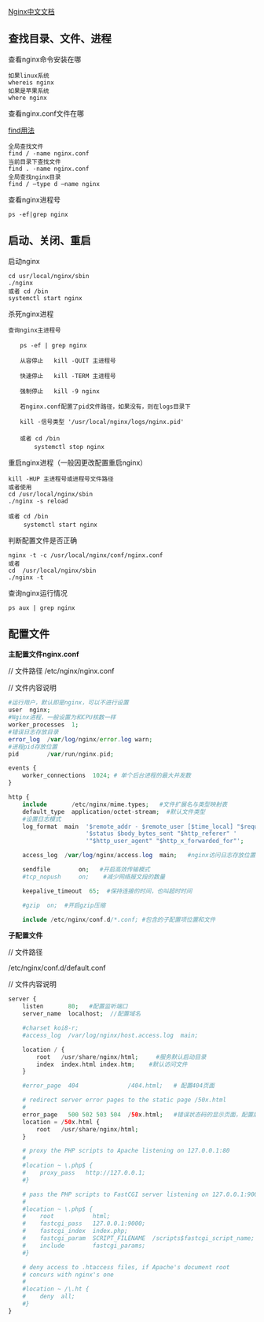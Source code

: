 [Nginx中文文档](https://www.nginx.cn/doc/index.html)

## 查找目录、文件、进程

查看nginx命令安装在哪

```
如果linux系统
whereis nginx
如果是苹果系统
where nginx
```

查看nginx.conf文件在哪

[find用法](https://www.cnblogs.com/JcHome/p/10852949.html)

```
全局查找文件
find / -name nginx.conf
当前目录下查找文件
find . -name nginx.conf
全局查找nginx目录
find / –type d –name nginx
```

查看nginx进程号

```
ps -ef|grep nginx
```

## 启动、关闭、重启

启动nginx

```
cd usr/local/nginx/sbin
./nginx
或者 cd /bin
systemctl start nginx
```

杀死nginx进程

```
查询nginx主进程号

　　ps -ef | grep nginx

　　从容停止   kill -QUIT 主进程号

　　快速停止   kill -TERM 主进程号

　　强制停止   kill -9 nginx

　　若nginx.conf配置了pid文件路径，如果没有，则在logs目录下

　　kill -信号类型 '/usr/local/nginx/logs/nginx.pid'
　　
　　或者 cd /bin
　　    systemctl stop nginx
```

重启nginx进程（一般因更改配置重启nginx）

```
kill -HUP 主进程号或进程号文件路径
或者使用
cd /usr/local/nginx/sbin
./nginx -s reload

或者 cd /bin
　　 systemctl start nginx
```

 判断配置文件是否正确　

```
nginx -t -c /usr/local/nginx/conf/nginx.conf
或者
cd  /usr/local/nginx/sbin
./nginx -t
```

查询nginx运行情况

```
ps aux | grep nginx
```



## 配置文件

**主配置文件nginx.conf**

//  文件路径
/etc/nginx/nginx.conf

//  文件内容说明

```php
#运行用户，默认即是nginx，可以不进行设置
user  nginx;
#Nginx进程，一般设置为和CPU核数一样
worker_processes  1;   
#错误日志存放目录
error_log  /var/log/nginx/error.log warn;
#进程pid存放位置
pid        /var/run/nginx.pid;

events {
    worker_connections  1024; # 单个后台进程的最大并发数
}

http {
    include       /etc/nginx/mime.types;   #文件扩展名与类型映射表
    default_type  application/octet-stream;  #默认文件类型
    #设置日志模式
    log_format  main  '$remote_addr - $remote_user [$time_local] "$request" '
                      '$status $body_bytes_sent "$http_referer" '
                      '"$http_user_agent" "$http_x_forwarded_for"';

    access_log  /var/log/nginx/access.log  main;   #nginx访问日志存放位置

    sendfile        on;   #开启高效传输模式
    #tcp_nopush     on;    #减少网络报文段的数量

    keepalive_timeout  65;  #保持连接的时间，也叫超时时间

    #gzip  on;  #开启gzip压缩

    include /etc/nginx/conf.d/*.conf; #包含的子配置项位置和文件
```

**子配置文件**

// 文件路径

/etc/nginx/conf.d/default.conf

//  文件内容说明

```php
server {
    listen       80;   #配置监听端口
    server_name  localhost;  //配置域名

    #charset koi8-r;     
    #access_log  /var/log/nginx/host.access.log  main;

    location / {
        root   /usr/share/nginx/html;     #服务默认启动目录
        index  index.html index.htm;    #默认访问文件
    }

    #error_page  404              /404.html;   # 配置404页面

    # redirect server error pages to the static page /50x.html
    #
    error_page   500 502 503 504  /50x.html;   #错误状态码的显示页面，配置后需要重启
    location = /50x.html {
        root   /usr/share/nginx/html;
    }

    # proxy the PHP scripts to Apache listening on 127.0.0.1:80
    #
    #location ~ \.php$ {
    #    proxy_pass   http://127.0.0.1;
    #}

    # pass the PHP scripts to FastCGI server listening on 127.0.0.1:9000
    #
    #location ~ \.php$ {
    #    root           html;
    #    fastcgi_pass   127.0.0.1:9000;
    #    fastcgi_index  index.php;
    #    fastcgi_param  SCRIPT_FILENAME  /scripts$fastcgi_script_name;
    #    include        fastcgi_params;
    #}

    # deny access to .htaccess files, if Apache's document root
    # concurs with nginx's one
    #
    #location ~ /\.ht {
    #    deny  all;
    #}
}
```